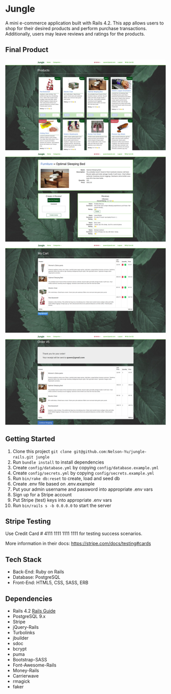 Jungle
=====================

A mini e-commerce application built with Rails 4.2. This app allows users to shop for their desired products and perform purchase transactions. Additionally, users may leave reviews and ratings for the products.

## Final Product

!["Screenshot of Jungle-index"](https://github.com/Nelson-Yu/jungle-rails/blob/master/docs/jungle-new-index.png)
!["Screenshot of Jungle-product"](https://github.com/Nelson-Yu/jungle-rails/blob/master/docs/jungle-new-products.png)
!["Screenshot of Jungle-cart"](https://github.com/Nelson-Yu/jungle-rails/blob/master/docs/jungle-new-cart.png)
!["Screenshot of Jungle-order"](https://github.com/Nelson-Yu/jungle-rails/blob/master/docs/jungle-new-order.png)

## Getting Started

1. Clone this project `git clone git@github.com:Nelson-Yu/jungle-rails.git jungle`
2. Run `bundle install` to install dependencies
3. Create `config/database.yml` by copying `config/database.example.yml`
4. Create `config/secrets.yml` by copying `config/secrets.example.yml`
5. Run `bin/rake db:reset` to create, load and seed db
6. Create .env file based on .env.example
7. Put your admin username and password into appropriate .env vars
8. Sign up for a Stripe account
9. Put Stripe (test) keys into appropriate .env vars
10. Run `bin/rails s -b 0.0.0.0` to start the server

## Stripe Testing

Use Credit Card # 4111 1111 1111 1111 for testing success scenarios.

More information in their docs: <https://stripe.com/docs/testing#cards>

## Tech Stack

* Back-End: Ruby on Rails
* Database: PostgreSQL
* Front-End: HTML5, CSS, SASS, ERB 

## Dependencies

* Rails 4.2 [Rails Guide](http://guides.rubyonrails.org/v4.2/)
* PostgreSQL 9.x
* Stripe
* jQuery-Rails
* Turbolinks
* jbuilder
* sdoc
* bcrypt
* puma
* Bootstrap-SASS
* Font-Awesome-Rails
* Money-Rails
* Carrierwave
* rmagick
* faker